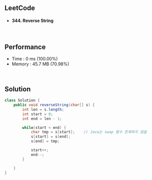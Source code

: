 ## LeetCode

- #### 344. Reverse String

<br>

## Performance

- Time : 0 ms (100.00%)
- Memory : 45.7 MB (70.98%)

<br>

## Solution

```java
class Solution {
    public void reverseString(char[] s) {
        int len = s.length;
        int start = 0;
        int end = len - 1;

        while(start < end) {
            char tmp = s[start];    // Java는 swap 함수 존재하지 않음
            s[start] = s[end];
            s[end] = tmp;

            start++;
            end--;
        }

    }
}
```
